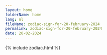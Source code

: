 ```yaml
---
layout: home
folderName: home
lang: nl
fileName: zodiac-sign-for-20-february-2024
permalink: zodiac-sign-for-20-february-2024
date: 20-02-2024
---
```

{% include zodiac.html %}
